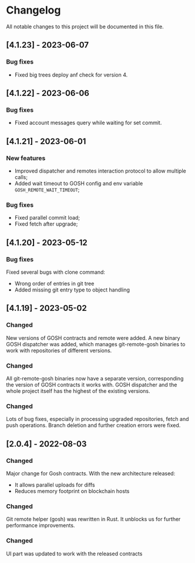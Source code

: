 # Changelog
All notable changes to this project will be documented in this file.

## [4.1.23] - 2023-06-07
### Bug fixes
- Fixed big trees deploy anf check for version 4.

## [4.1.22] - 2023-06-06
### Bug fixes
- Fixed account messages query while waiting for set commit.

## [4.1.21] - 2023-06-01
### New features
- Improved dispatcher and remotes interaction protocol to allow multiple calls;
- Added wait timeout to GOSH config and env variable `GOSH_REMOTE_WAIT_TIMEOUT`;

### Bug fixes
- Fixed parallel commit load;
- Fixed fetch after upgrade;

## [4.1.20] - 2023-05-12
### Bug fixes
Fixed several bugs with clone command: 
 - Wrong order of entries in git tree
 - Added missing git entry type to object handling

## [4.1.19] - 2023-05-02
### Changed
New versions of GOSH contracts and remote were added. 
A new binary GOSH dispatcher was added, which manages git-remote-gosh binaries to work with repositories of
different versions.

### Changed
All git-remote-gosh binaries now have a separate version, corresponding the version of GOSH contracts it works with.
GOSH dispatcher and the whole project itself has the highest of the existing versions.

### Changed
Lots of bug fixes, especially in processing upgraded repositories, fetch and push operations.
Branch deletion and further creation errors were fixed.

## [2.0.4] - 2022-08-03
### Changed
Major change for Gosh contracts. With the new architecture released:
- It allows parallel uploads for diffs
- Reduces memory footprint on blockchain hosts

### Changed
Git remote helper (gosh) was rewritten in Rust. It unblocks us for further performance improvements.

### Changed
UI part was updated to work with the released contracts

